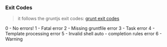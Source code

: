 ### Exit Codes

>it follows the gruntjs exit codes: [grunt exit codes](http://gruntjs.com/api/exit-codes)

0 - No errors!
1 - Fatal error
2 - Missing gruntfile error
3 - Task error
4 - Template processing error
5 - Invalid shell auto - completion rules error
6 - Warning

